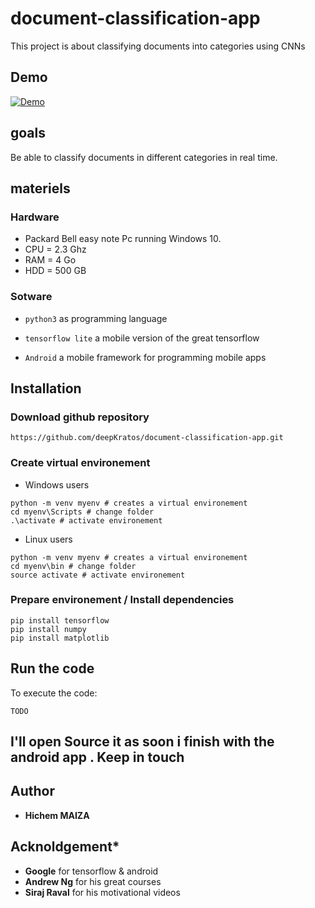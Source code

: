 # document-classification-app
This project is about classifying documents into categories using CNNs

## Demo

[![Demo](video.gif)](https://youtu.be/lUGVvi3ZRrg)

##  goals

Be able to classify documents in different categories in real time. 

##  materiels

### Hardware

* Packard Bell easy note Pc running Windows 10. 
* CPU  =  2.3 Ghz
* RAM  = 4 Go
* HDD  = 500 GB 

### Sotware

- `python3` as programming language

- `tensorflow lite` a mobile version of the great tensorflow 

- `Android` a mobile framework for programming mobile apps 

## Installation

### Download github repository

```shell
https://github.com/deepKratos/document-classification-app.git
```

### Create virtual environement

- Windows users

```shell
python -m venv myenv # creates a virtual environement
cd myenv\Scripts # change folder
.\activate # activate environement
```

- Linux users

```shell
python -m venv myenv # creates a virtual environement 
cd myenv\bin # change folder
source activate # activate environement  
```

### Prepare environement / Install dependencies

```shell
pip install tensorflow
pip install numpy
pip install matplotlib
```

## Run the code

To execute the code:

`TODO`

## I'll open Source it as soon i finish with the android app . Keep in touch 

## Author

- **Hichem MAIZA**

## Acknoldgement*

*  **Google** for tensorflow & android 
*  **Andrew Ng** for his great courses
*  **Siraj Raval** for his motivational videos

